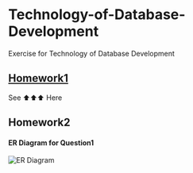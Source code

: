# Technology-of-Database-Development

Exercise for Technology of Database Development


## [Homework1](https://github.com/songkuixi/Technology-of-Database-Development/blob/master/Exercise1/Exercise1.md)

See ⬆️⬆️⬆️ Here

## Homework2

#### ER Diagram for Question1

![ER Diagram](https://github.com/songkuixi/Technology-of-Database-Development/blob/master/Exercise2/ER_Diagram_Dormitory.png)
